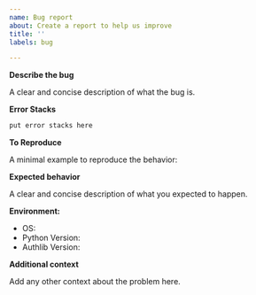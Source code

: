 ```yaml
---
name: Bug report
about: Create a report to help us improve
title: ''
labels: bug

---
```


**Describe the bug**

A clear and concise description of what the bug is.

**Error Stacks**

```python
put error stacks here
```

**To Reproduce**

A minimal example to reproduce the behavior:

**Expected behavior**

A clear and concise description of what you expected to happen.

**Environment:**

 - OS:
 - Python Version:
 - Authlib Version:

**Additional context**

Add any other context about the problem here.
